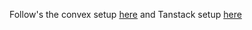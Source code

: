Follow's the convex setup [here](https://www.convex.dev/docs/start/setup) and Tanstack setup [here](https://tanstack.com/router/latest/docs/framework/react/start/getting-started)
